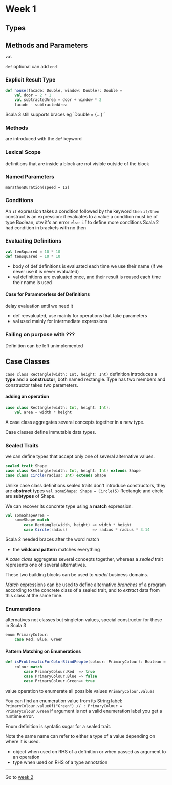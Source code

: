 # Week 1
## Types

## Methods and Parameters
`val `

`def`
optional can add `end`

### Explicit Result Type
```scala
def house(facade: Double, window: Double): Double = 
    val door = 2 * 1
    val subtractedArea = door + window * 2 
    facade - subtractedArea
```
Scala 3 still supports braces eg `Double = {...}``
### Methods
are introduced with the `def` keyword

### Lexical Scope
definitions that are inside a block are not visible outside of the block
### Named Parameters
`marathonDuration(speed = 12)`

### Conditions
An `if` expression takes a condition followed by the keyword `then`
`if/then` construct is an expression: it evaluates to a value
a condition must be of type Boolean, otw it's an error
`else if` to define more conditions
Scala 2 had condition in brackets with no then

### Evaluating Definitions
```scala
val tenSquared = 10 * 10
def tenSquared = 10 * 10
```
* body of def definitions is evaluated each time we use their name (if we never use it is never evaluated)
* val definitions are evaluated once, and their result is reused each time their name is used
#### Case for Parameterless def Definitions
delay evaluation until we need it
* def reevaluated, use mainly for operations that take parameters
* val used mainly for intermediate expressions

### Failing on purpose with ???
Definition can be left unimplemented

## Case Classes
`case class Rectangle(width: Int, height: Int)`
definition introduces a **type** and a **constructor**, both named rectangle. Type has two members and constructor takes two parameters.
#### adding an operation
```scala
case class Rectangle(width: Int, height: Int):
    val area = width * height
```

A case class aggregates several concepts together in a new type.

Case classes define immutable data types.

### Sealed Traits
we can define types that accept only one of several alternative values.

```scala
sealed trait Shape
case class Rectangle(width: Int, height: Int) extends Shape
case class Circle(radius: Int) extends Shape
```
Unlike case class definitions sealed traits don't introduce constructors, they are **abstract** types
`val someShape: Shape = Circle(5)`
Rectangle and circle are **subtypes** of Shape.

We can recover its concrete type using a **match** expression. 

```scala
val someShapeArea = 
    someShape match
        case Rectangle(width, height) => width * height
        case Circle(radius)           => radius * radius * 3.14
```
Scala 2 needed braces after the word match
* the **wildcard pattern** matches everything

A *case class* aggregates several concepts together, whereas a *sealed* trait represents one of several alternatives.

These two building blocks can be used to *model* business domains.

*Match* expressions can be used to define alternative *branches* of a program according to the concrete class of a sealed trait, and to *extract* data from this class at the same time.

### Enumerations
alternatives not classes but singleton values, special constructor for these in Scala 3
```scala
enum PrimaryColour:
    case Red, Blue, Green
```
#### Pattern Matching on Enumerations
```scala
def isProblematicForColorBlindPeople(colour: PrimaryColour): Boolean =
    colour match
        case PrimaryColour.Red  => true
        case PrimaryColour.Blue => false
        case PrimaryColour.Green=> true
```
value operation to enumerate all possible values
`PrimaryColour.values`

You can find an enumeration value from its String label:
`PrimaryColour.valueOf("Green") // : PrimaryColour = PrimaryColour.Green`
if argument is not a valid enumeration label you get a runtime error.

Enum definition is syntatic sugar for a sealed trait.

Note the same name can refer to either a type of a value depending on where it is used.
* object when used on RHS of a definition or when passed as argument to an operation
* type when used on RHS of a type annotation

---

Go to [week 2](Week2.md)